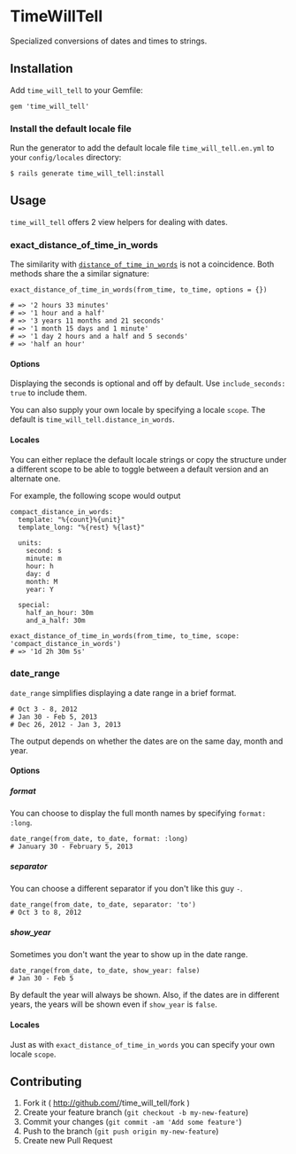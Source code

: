 # TimeWillTell

Specialized conversions of dates and times to strings.

## Installation

Add `time_will_tell` to your Gemfile:

    gem 'time_will_tell'

### Install the default locale file

Run the generator to add the default locale file `time_will_tell.en.yml` to your `config/locales` directory:

    $ rails generate time_will_tell:install

## Usage

`time_will_tell` offers 2 view helpers for dealing with dates.

### exact_distance_of_time_in_words

The similarity with [`distance_of_time_in_words`](http://api.rubyonrails.org/classes/ActionView/Helpers/DateHelper.html#method-i-distance_of_time_in_words) is not a coincidence. Both methods share the a similar signature:

    exact_distance_of_time_in_words(from_time, to_time, options = {})

    # => '2 hours 33 minutes'
    # => '1 hour and a half'
    # => '3 years 11 months and 21 seconds'
    # => '1 month 15 days and 1 minute'
    # => '1 day 2 hours and a half and 5 seconds'
    # => 'half an hour'

#### Options

Displaying the seconds is optional and off by default. Use `include_seconds: true` to include them.

You can also supply your own locale by specifying a locale `scope`. The default is `time_will_tell.distance_in_words`.

#### Locales

You can either replace the default locale strings or copy the structure under a different scope to be able to toggle between a default version and an alternate one.

For example, the following scope would output

```
compact_distance_in_words:
  template: "%{count}%{unit}"
  template_long: "%{rest} %{last}"

  units:
    second: s
    minute: m
    hour: h
    day: d
    month: M
    year: Y

  special:
    half_an_hour: 30m
    and_a_half: 30m
```

    exact_distance_of_time_in_words(from_time, to_time, scope: 'compact_distance_in_words')
    # => '1d 2h 30m 5s'

### date_range

`date_range` simplifies displaying a date range in a brief format.

    # Oct 3 - 8, 2012
    # Jan 30 - Feb 5, 2013
    # Dec 26, 2012 - Jan 3, 2013

The output depends on whether the dates are on the same day, month and year.

#### Options

##### format

You can choose to display the full month names by specifying `format: :long`.

    date_range(from_date, to_date, format: :long)
    # January 30 - February 5, 2013

##### separator

You can choose a different separator if you don't like this guy `-`.

    date_range(from_date, to_date, separator: 'to')
    # Oct 3 to 8, 2012

##### show_year

Sometimes you don't want the year to show up in the date range.

    date_range(from_date, to_date, show_year: false)
    # Jan 30 - Feb 5

By default the year will always be shown. Also, if the dates are in different years, the years will be shown even if `show_year` is `false`.

#### Locales

Just as with `exact_distance_of_time_in_words` you can specify your own locale `scope`.

## Contributing

1. Fork it ( http://github.com/<my-github-username>/time_will_tell/fork )
2. Create your feature branch (`git checkout -b my-new-feature`)
3. Commit your changes (`git commit -am 'Add some feature'`)
4. Push to the branch (`git push origin my-new-feature`)
5. Create new Pull Request

